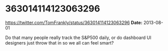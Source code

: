 # 363014114123063296
https://twitter.com/TomFrankly/status/363014114123063296
**Date:** 2013-08-01

Do that many people really track the S&P500 daily, or do dashboard UI designers just throw that in so we all can feel smart?

